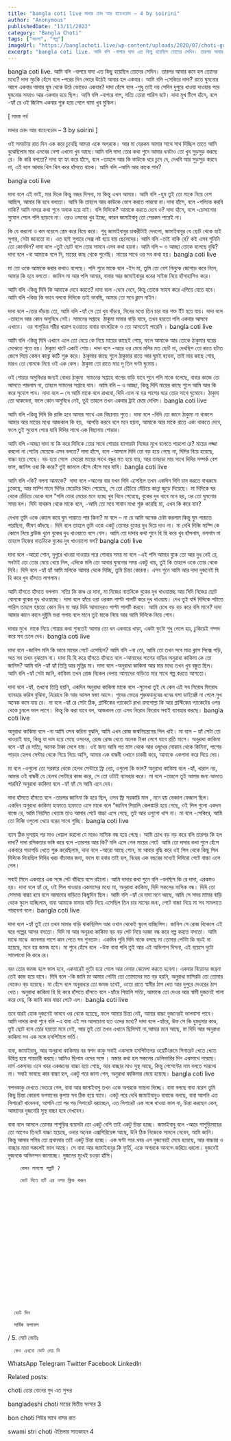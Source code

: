 ```yaml
---
title: "bangla coti live মাদার চোদ আর বাহেনচোদ – 4 by soirini"
author: "Anonymous"
publishedDate: "13/11/2022"
category: "Bangla Choti"
tags: ["বাংলা", "গল্প"]
imageUrl: "https://banglachoti.live/wp-content/uploads/2020/07/choti-golpo-1-150x150.jpg"
excerpt: "bangla coti live. আমি বলি -বাপরে দাদা এত কিছু হয়েছিল তোদের সেদিন। তারপর আবার কবে হল তোদের মধ্যে? দাদা মুচকি হেঁসে বলে -পরের দিন ভোরে উঠেই আবার হল একবার। আমি বলি -সেকিরে দাদা? রাতে ঘুমনোর আগে একবার আবা..."
---
```


bangla coti live. আমি বলি -বাপরে দাদা এত কিছু হয়েছিল তোদের সেদিন। তারপর আবার কবে হল তোদের মধ্যে? দাদা মুচকি হেঁসে বলে -পরের দিন ভোরে উঠেই আবার হল একবার। আমি বলি -সেকিরে দাদা? রাতে ঘুমনোর আগে একবার আবার ঘুম থেকে উঠে ভোরেও একবার? দাদা হেঁসে বলে -শুধু তাই নয় সেদিন দুপুরে খাওয়া দাওয়ার পরে ঘুমনোর সময়ও আর একবার হয়ে ছিল। আমি বলি -বাপরে বাপ, সত্যি তোরা পারিস বটে। দাদা মুখ টিপে হাঁসে, বলে -হ্যাঁ রে ওই জিনিস একবার শুরু হয়ে গেলে থামা খুব মুস্কিল।


[
সমস্ত পর্ব


মাদার চোদ আর বাহেনচোদ – 3 by soirini
]


ওই সময়টায় রাত দিন এক করে চুদেছি আমরা একে অপরকে। আর মা যেরকম আমার সাথে সাথ দিচ্ছিল তাতে আমি বুঝেছিলাম মার এসবের নেশা এখনো খুব আছে।আমি বলি দাদা তোর কথা শুনে আমার ধনটাও তো খুব সুড়সুড় করছে রে। কি করি বলতো? দাদা হ্যা হ্যা করে হাঁসে, বলে -তাহলে আর কি কাউকে ধরে চুদে দে, দেখবি আর সুড়সুড় করবে না, এই বলে আবার খিল খিল করে হাঁসতে থাকে। আমি বলি -আমি আর কাকে পাব?


bangla coti live


দাদা বলে এই ভাই, মার দিকে কিন্তু নজর দিসনা, মা কিন্তু এখন আমার। আমি বলি -হুম তুই তো মাকে নিয়ে বেশ আছিস, আমার কি হবে বলতো। আমি কি তাহলে আর কাউকে ভোগ করতে পারবো না।দাদা হাঁসে, বলে -পলিকে করবি নাকি? আমি দাদার কথা শুনে অবাক হয়ে যাই। বলি দিদিকে? আমাকে করতে দেবে ও? দাদা হাঁসে, বলে -চোদানোর সুযোগ পেলে পলি ছাড়বে না। ওরও ওসবের খুব ইচ্ছে, কারন জামাইবাবু তো সেরকম পারেই না।


কি যে করলো ও কম বয়েসে প্রেম করে বিয়ে করে। শুধু জামাইবাবুর চাকরীটাই দেখলো, জামাইবাবুর যে ছোট থেকে হাই সুগার, সেটা জানতো না। এত হাই সুগারে সেক্স নষ্ট হয়ে যায় ছেলেদের। আমি বলি -তাই নাকি রে? কই এসব শুনিনি তো কোনদিন? দাদা বলে -তুই ছোট বলে তোর সামনে এসব কথা হয়না। আমি বলি – ও আচ্ছা তোকে বলেছে বুঝি? দাদা বলে -না আমাকে বলে নি, মায়ের কাছ থেকে শুনেছি। মায়ের সাথে ওর সব কথা হয়। bangla coti live


মা তো ওকে আমাকে করার কথাও বলেছে। পলি শুনে মাকে বলে -ইস মা, তুমি তো বেশ নিলুকে জোগাড় করে নিলে, আমার কি হবে বলতো। জানিস মা আর পলি আমার, বাবার আর জামাইবাবুর ধনের সাইজ নিয়ে হাঁসাহাসিও করে।

আমি বলি -কিন্তু দিদি কি আমাকে দেবে করতে? দাদা বলে -দেবে দেবে, কিন্তু তোকে সাহস করে এগিয়ে যেতে হবে। আমি বলি -কিন্ত কি ভাবে বলবো দিদিকে তাই ভাবছি, আমার তো সবে ক্লাস নাইন।












দাদা বলে -তোর দাঁড়ায় তো, আমি বলি -হ্যাঁ সে তো খুব দাঁড়ায়, দিনের মধ্যে তিন চার বার শক্ত ইঁট হয়ে যায়। দাদা বলে -তাহলে আর কোন অসুবিধে নেই। সামনের সপ্তাহে  ঠাকুমা মামার বাড়ি যাবে, তখন হয়তো পলি একবার আসবে এখানে।  ওর শাশুড়ির শরীর খারাপ হওয়াতে বাবার বাৎসরিকে ও তো আসতেই পারেনি । bangla coti live


আমি বলি -কিন্তু দিদি এখানে এলে তো মেয়ে কে নিয়ে মায়ের কাছেই শোয়, ফলে আমাকে আর তোকে ঠাকুমার ঘরের মেঝেতে শুতে হয়। ঠাকুমা খাটে একাই শোয়। দাদা বলে -আরে ওর মেয়ে মলির মত ছোট না, দেখছিস তো রাতে হটাত জেগে গিয়ে কেমন কান্না কাটি শুরু করে। ঠাকুমার কাছে শুলে ঠাকুমার রাতে আর ঘুমই হবেনা, তাই মার কাছে শোয়, মারও তো বোনকে নিয়ে ওই এক কেস। ঠাকুমা তো রাতে মাত্র দু তিন ঘণ্টা ঘুমোয়।


ওই শোয়ার অসুবিধার জন্যই বোধয় ঠাকুমা  সামনের সপ্তাহে বাপের বাড়ি যাবে শুনে পলি মাকে বলেছে, বাবার কাজে তো আসতে পারলাম না, তাহলে সামনের সপ্তাহে যাব। আমি বলি – ও আচ্ছা, কিন্তু দিদি মায়ের কাছে শুলে আমি আর কি করে সুযোগ পাব। দাদা বলে – সে আমি মাকে বলে রাখবো, দিদি এলে না হয় পাশের ঘরে তোর সাথে ঘুমোবে। ঠাকুমা তো থাকবেনা, ফলে কোন অসুবিধে নেই, তুই তাহলে তখন একবার ট্রাই মেরে দেখিস। bangla coti live


আমি বলি -কিন্তু দিদি কি রাজি হবে আমার সাথে এক বিছানায় শুতে। দাদা বলে -দিদি তো জানে ঠাকুমা না থাকলে আমার আর মায়ের মধ্যে আজকাল কি হয়,  আপত্তি করবে বলে মনে হয়না, আমাকে আর মাকে রাতে একা থাকতে দেবে, ফলে তুই সুযোগ পেয়ে যাবি দিদির সাথে এক বিছানায় শোয়ার।


আমি বলি -আচ্ছা দাদা মা কি করে দিদিকে তোর সাথে শোয়ার ব্যাপারটা নিজের মুখে বলেতে পারলো রে? মায়ের লজ্জা করলো না পেটের মেয়েকে এসব বলতে? দাদা হাঁসে, বলে -আসলে দিদি তো বড় হয়ে গেছে না, দিদির বিয়ে হয়েছে, বাচ্চা হয়ে গেছে। বড় হয়ে গেলে  মেয়েরা মায়ের সাথে বন্ধুর মত হয়ে যায়, আর তাছাড়া মার সাথে দিদির সম্পর্ক বেশ ভাল, জানিস ওরা কি করে? তুই জানলে হেঁসে হেঁসে মরে যাবি। bangla coti live


আমি বলি -কি? বলনা আমাকে?  দাদা বলে -আগের বার যখন দিদি এসেছিল তখন একদিন দিদি চান করতে বাথরুমে ঢুকেছে, আর মাম্পি মানে দিদির মেয়েটার খিদে পেয়েছে, সে তো চেঁচিয়ে মেঁচিয়ে কান্না জুড়ে দিয়েছে। মা দিদিকে ঘর থেকে চেঁচিয়ে ডেকে বলে “পলি তোর মেয়ের মনে হচ্ছে খুব খিদে পেয়েছে, বুকের দুধ খাবে মনে হয়, ওর তো ঘুমনোর সময় হল। দিদি বাথরুম থেকে মাকে বলে, -আমি তো সবে সাবান মাখা শুরু করেছি মা, এখন কি করে যাব?


দেখনা তুমি ওকে কোলে করে ঘুম পারাতে পার কিনা? মা বলে – না রে আমি অনেক চেষ্টা করলাম কিন্তু ঘুম পারাতে পারছিনা, ভীষণ কাঁদছে। দিদি বলে তাহলে তুমি ওকে একটু তোমার বুকের দুধ দিয়ে দাও না। মা দেখি দিব্বি মাম্পি কে কোলে নিয়ে ব্লাউজ খুলে বুকের দুধ খাওয়াতে বসে গেল। আমি তো দাদার কথা শুনে হি হি করে খুব হাঁসলাম, বললাম মা তাহলে নিজের নাতনিকে বুকের দুধ খাওয়ালো বল? bangla coti live


দাদা বলে -আরো শোন, দুপুরে খাওয়া দাওয়ার পরে শোবার সময় মা বলে -এই পলি আমার বুকে তো আর দুধ নেই রে, সবটাই তো তোর মেয়ে খেয়ে নিল, এদিকে মলি তো আবার ঘুমনোর সময় একটু খায়, তুই কি তাহলে ওকে তোর থেকে দিবি। দিদি বলে -হ্যাঁ হ্যাঁ আমি মলিকে আমার থেকে দিচ্ছি, তুমি চিন্তা কোরনা। এসব শুনে আমি আর দাদা দুজনেই হি হি করে খুব হাঁসতে লাগলাম।


আমি হাঁসতে হাঁসতে বললাম  সত্যি কি কাণ্ড রে দাদা, মা নিজের নাতনিকে বুকের দুধ খাওয়াচ্ছে আর দিদি নিজের ছোট বোনকে বুকের দুধ খাওয়াচ্ছে। দাদা বলে হ্যাঁরে ওরা ওরকম পাল্টা পালটি করে দুধ খাওয়ায়। দেখ তুই যদি দিদিকে পটাতে পারিস তাহলে হয়তো কোন দিন মা আর দিদি আমাদেরও পাল্টা পালটি করবে। আমি চোখ বড় বড় করে বলি মানে? দাদা আমার কানে কানে দুষ্টুমি ভরা গলায় বলে মানে তুই মাকে নিয়ে আর আমি দিদিকে নিয়ে শোব।


দাদার মুখে  মাকে নিয়ে শোয়ার কথা শুনতেই আমার তো ধন একবারে খাড়া, একটা ফুটো শুধু পেলে হয়, ঢুকিয়েই গদ্গদ করে সব ঢেলে দেব। bangla coti live


দাদা বলে -জানিস মলি কি ভাবে মায়ের পেটে এসেছিল? আমি বলি -না তো, আমি তো তখন সবে মাত্র ক্লাস সিক্সে পড়ি, অত সব তখন বুঝতাম না। দাদা হি হি করে হাঁসতে হাঁসতে বলে -আমাদের পাশের বাড়ির অনুরাধা কাকিমা কে তো জানিস? আমি বলি -হ্যাঁ হ্যাঁ তিন্নি আর মুন্নির মা। দাদা বলে -অনুরাধা কাকিমা আর মার মধ্যে তখন খুব বন্ধুত ছিল। আমি বলি -হ্যাঁ সেটা জানি, কাকিমা তখন রোজ বিকেল বেলায় আমাদের বাড়িতে মার সাথে গল্প করতে আসতো।


দাদা বলে -হ্যাঁ, তখনো তিন্নি হয়নি, একদিন অনুরাধা কাকিমা মাকে বলে -সুলেখা তুই যে কেন এই সব নিরোধ ফিরোধ ব্যাবহার করিস বুঝিনা, নিরোধে কি আর আসল মজা আসে। গুদের ভেতর পুরুষমানুষের ধনের ঘসা ডাইরেক্ট না পেলে সুখ অনেক কমে যায় রে। মা বলে -হ্যাঁ রে সেটা ঠিক, প্লাস্টিকের প্যাকেটে রাখা রসগোল্লা কি আর প্লাস্টিকের প্যাকেটের ওপর থেকে চুষলে ভাল লাগে। কিন্তু কি করা যাবে বল, আজকাল তো এসব নিরোধ ফিরোধ সবাই ব্যাবহার করছে। bangla coti live


অনুরাধা কাকিমা বলে -না আমি ওসব করিনা বুঝলি, আমি এখন রোজ জন্মনিয়ন্ত্রনের পিল খাই। মা বলে – হ্যাঁ সেটা তো খাওয়াই যায়, কিন্তু যা দাম হয়ে গেছে ওসবের, রোজ রোজ খেতে অনেক টাকা লেগে যাবে প্রতি মাসে। অনুরাধা কাকিমা বলে -হ্যাঁ রে সত্যি, অনেক টাকা লেগে যায়। ওই জন্য আমি গত মাস থেকে আর ওষুধের দোকান থেকে কিনিনা, পাশের পাড়ার হেলথ সেন্টার থেকে গিয়ে নিয়ে আসি, আমার এক বান্ধবী ওখানে চাকরী করে, আমাকে একগাদা করে দিয়ে দেয়।


মা বলে -ওগুলো তো সরকার থেকে হেলথ সেন্টারে ফ্রি দেয়, ওগুলো কি ভাল? অনুরাধা কাকিমা বলে -হ্যাঁ, খারাপ নয়, আমার ওই বান্ধবী যে হেলথ সেন্টারে কাজ করে, সে তো ওটাই ব্যাবহার করে। মা বলে -তাহলে তুই আমার জন্য আনতে পারবি? অনুরাধা কাকিমা বলে -হ্যাঁ হ্যাঁ সে আমি এনে দেব।


দাদা হাঁসতে হাঁসতে বলে -তারপর জানিনা কি হয়ে ছিল, ওসব ফ্রি সরকারি মাল , মনে হয় ভেজাল ফেজাল ছিল। একদিন অনুরাধা কাকিমা হাফাতে হাফাতে এসে মাকে বলে “জানিস পিয়ালি কেলঙ্কারি হয়ে গেছে, ওই পিল গুলো একদম বাজে রে, আমি নিয়মিত খেতাম তাও আমার পেটে বাচ্চা এসে গেছে, তুই আর ওগুলো খাস না। মা বলে -সেকিরে, আমি তো দিব্বি ওগুলো খেয়ে বরের সাথে শুচ্ছি। bangla coti live


ব্যাস ঠিক দুসপ্তাহ পর মাও খেয়াল করলো যে মারও মাসিক বন্ধ হয়ে গেছে। আমি চোখ বড় বড় করে বলি তারপর কি হল দাদা? দাদা রসিকতার ভঙ্গি করে বলে -তারপর আর কি? মলি এসে গেল মায়ের পেটে  আমি তো দাদার কথা শুনে হেঁসে একবারে গড়াগড়ি খেতে শুরু করেছিলাম, দাদা বলে -আরো আছে শোন, মা আবার বুদ্ধি করে ওই পিল থেকে কিছু পিল দিদিকে দিয়েছিল দিদির খরচ বাঁচাবার জন্য, ফলে যা হবার তাই হল, বিয়ের এক বছরের মধ্যেই দিদিরো পেটে বাচ্চা এসে গেল।


সবাই মিলে একবারে এক সঙ্গে পেট বাঁধিয়ে বসে রইলো। আমি দাদার কথা শুনে বলি -বলছিস কি রে দাদা, এরকমও হয়। দাদা বলে হ্যাঁ রে, ওই পিল খাওয়ার একমাসের মধ্যে মা, অনুরাধা কাকিমা, দিদি সকলের মাসিক বন্ধ। দিদি তো সেসময় বাচ্চা হবে বলে আমাদের বাড়িতে কিছুদিন ছিল। আমি বলি -হ্যাঁ রে দাদা মনে আছে, আমি সে সময় মামার বাড়ি থেকে স্কুলে যাচ্ছিলাম, বাবা আমাকে মামার বাড়ি দিয়ে এসেছিল তিন চার মাসের জন্য, পেটে বাচ্চা নিয়ে মা সব সামলাতে পারবেনা বলে। bangla coti live


দাদা বলে -হ্যাঁ তুই তো তখন মামার বাড়ি থাকছিলিস আর ওখান থেকেই স্কুলে যাচ্ছিলিস। জানিস সে রোজ বিকেলে এই ঘরে গল্পের আসর বসতো। দিদি মা আর অনুরধা কাকিমা বড় বড় পেট নিয়ে দরজা বন্ধ করে গল্প করতে বসতো। আমি মাঝে মাঝে  জানলার পাশে কান পেতে সব শুনতাম। একদিন শুনি দিদি মাকে বলছে মা তোমার পেটটা কি বড়ই না হয়েছে, মনে হয় জমজ হবে। মা শুনে হেঁসে বলে  -উফ বাবা পলি তুই আর এই অভিশাপ দিসনা, এই বয়েসে দুটো সামলাবো কি করে রে।


বরং তোর জমজ হলে ভাল হবে, একবারেই দুটো হয়ে গেলে আর নেবার ঝেমেলা করতে হবেনা। একবার বিয়োনর জন্ত্রনা তেই কাজ হয়ে যাবে। দিদি বলে -কি জানি মা আমার পেটটা তো তোমাদের মত বড় হয়নি, অনুরাধা মাসিরটা তো তোমার থেকেও বড় হয়েছে। মা হেঁসে বলে অনুরাধার তো জমজ হবেই, ওতো রাতে স্বামীর ঠাপ খেত আর দুপুরে দেওরের ঠাপ খেত। অনুরাধা কাকিমা হি হি করে হাঁসতে হাঁসতে বলে -হ্যাঁরে পিয়ালি সত্যি, আমাকে তো দেওর আর স্বামী দুজনেই পালা করে দেয়, কি জানি কার বাচ্চা পেটে এল। bangla coti live


তবে যারই হোক দুজনেই ভাববে ওর থেকে হয়েছে, ফলে আমার চিন্তা নেই, আমার বাচ্চা দুজনেরই ভালবাসা পাবে। আমি দাদার কথা শুনে বলি -এ বাবা এই সব আলচোনা হত ওদের মধ্যে? দাদা বলে -হ্যাঁরে, উফ সে কি ধুমধুমার কাণ্ড, তুই ছোট বলে তোর হয়তো মনে নেই, আর তুই তো তখন এখানে ছিলিসই না,আমার মনে আছে, মা দিদি আর অনুরাধা কাকিমা সব এক সঙ্গে হসপিটালে ভর্তি।


বাবা, জামাইবাবু, আর অনুরাধা কাকিমার বর স্বপন কাকু সবাই একসঙ্গে হসপিটালের ওয়েটিংরুমে সিগারেট খেতে খেতে উদ্বিগ্ন হয়ে পায়চারী করছে।আমিও ছিলাম ওদের সঙ্গে । মজার কথা হল সকলের ডেলিভারির দিন একসাথে পরেছে। নার্স একসময় এসে খবর একজনের বাচ্চা হয়ে গেছে, আর বাচ্ছার মাও সুস্থ আছে, কিন্তু পেশেন্টের নাম বলতে পারলো না। সবাই ভাবছে কার বাচ্চা হল, একটু পরে জানা গেল, অনুরাধা কাকিমার মেয়ে হয়েছে। bangla coti live


স্বপনকাকু দেখতে ভেতরে গেল, বাবা আর জামাইবাবু তখন একে অপরকে সান্তনা দিচ্ছে। বাবা বলছে বাবা নরেশ তুমি কিছু চিন্তা কোরনা ভগবানের কৃপায় সব ঠিক হয়ে যাবে। একটু পরে দেখি জামাইবাবুও বাবাকে বলছে, বাবা আপনি এত সিগারেট খাবেননা, আপনি তো পর পর সিগারেট ধরাচ্ছেন, এত সিগারেট এক সঙ্গে খাওয়া ভাল না, চিন্তা করছেন কেন, আমাদের দুজনেরি সুস্থ বাচ্চা হবে দেখবেন।


বাবা বলে আসলে তোমার শাশুড়ির বয়েসটা তো একটু বেশি তাই একটু চিন্তা হচ্ছে। জামাইবাবু বলে -আরে শাশুড়িমায়ের তো আগেও তিনটে বাচ্চা হয়েছে, ওনার অনেক এক্সপিরিয়েন্স আছে, উনি ঠিক নিজেকে সামলে নেবেন, আমি জানি। কিন্তু আমার পলির তো প্রথমবার তাই একটু চিন্তা হচ্ছে। এক ঘণ্টা পরে খবর এল দুজনেরই মেয়ে হয়েছে, আর বাচ্চারা ও বাচ্ছার মারা সকলেই ভাল আছে। সে বাবা আর জামাইবাবুর কি ফুর্তি, একে অপরকে আনন্দে জরিয়ে ধরলো। দুজনেই দুজনকে অভিনন্দন জানাচ্ছে। দুজনের মুখেই চওড়া হাঁসি।


 
 
 
        কেমন লাগলো গল্পটি ?      
 
        ভোট দিতে হার্ট এর ওপর ক্লিক করুন      
 
 
 
 
 
 
 
 
 
 
 
 
 
 
 
 
 
 
 
 
 
      ভোট দিন    
 
      সার্বিক ফলাফল 
 / 5. মোট ভোটঃ 
 
 
      কেও এখনো ভোট দেয় নি    
 
 
 
 
WhatsApp
Telegram
Twitter
Facebook
LinkedIn




Related posts:






choti তোর বোনের গুদ এত সুন্দর




bangladeshi choti মায়ের দ্বিতীয় সংসার 3




bon choti পিউর সাথে বাসর রাত




swami stri choti ঐন্দ্রিলার সাতকাহন 4
